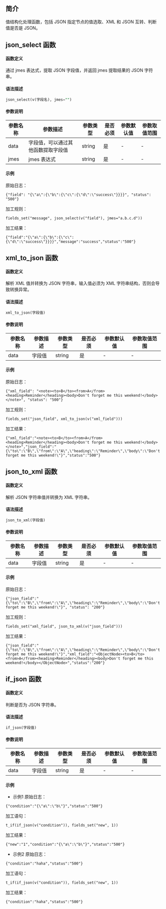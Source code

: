 ## 简介

值结构化处理函数，包括 JSON 指定节点的值选取、XML 和 JSON 互转、判断值是否是 JSON。

## json_select 函数

#### 函数定义

通过 jmes 表达式，提取 JSON 字段值，并返回 jmes 提取结果的 JSON 字符串。

#### 语法描述

```sql
json_select(v(字段名), jmes="")
```

#### 参数说明

| 参数名称 | 参数描述 | 参数类型 | 是否必须 | 参数默认值 | 参数取值范围 |
|----------- | ----------- | ----------- | ----------- | -------------- | -------------- |
|data|字段值，可以通过其他函数提取字段值|string|是| -  | -  |
|jmes|jmes 表达式|string|是| -  | -  |

#### 示例

原始日志：
```
{"field": "{\"a\":{\"b\":{\"c\":{\"d\":\"success\"}}}}", "status": "500"}
```
加工规则：
```
fields_set("message", json_select(v("field"), jmes="a.b.c.d"))
```
加工结果：
```
{"field":"{\"a\":{\"b\":{\"c\":{\"d\":\"success\"}}}}","message":"success","status":"500"}
```


## xml_to_json 函数

#### 函数定义

解析 XML 值并转换为 JSON 字符串，输入值必须为 XML 字符串结构，否则会导致转换异常。

#### 语法描述

```sql
xml_to_json(字段值)
```

#### 参数说明
| 参数名称 | 参数描述 | 参数类型 | 是否必须 | 参数默认值 | 参数取值范围 |
|----------- | ----------- | ----------- | ----------- | -------------- | -------------- |
|data|字段值|string|是| -  | -  |


#### 示例

原始日志：
```
{"xml_field": "<note><to>B</to><from>A</from><heading>Reminder</heading><body>Don't forget me this weekend!</body></note>", "status": "500"}
```
加工规则：
```
fields_set("json_field", xml_to_json(v("xml_field")))
```
加工结果：
```
{"xml_field":"<note><to>B</to><from>A</from><heading>Reminder</heading><body>Don't forget me this weekend!</body></note>","json_field":"{\"to\":\"B\",\"from\":\"A\",\"heading\":\"Reminder\",\"body\":\"Don't forget me this weekend!\"}","status":"500"}
```


## json_to_xml 函数 

#### 函数定义

解析 JSON 字符串值并转换为 XML 字符串。

#### 语法描述

```sql
json_to_xml(字段值)
```

#### 参数说明

| 参数名称 | 参数描述 | 参数类型 | 是否必须 | 参数默认值 | 参数取值范围 |
|----------- | ----------- | ----------- | ----------- | -------------- | -------------- |
|data|字段值|string|是| -  | -  |

#### 示例

原始日志：
```
{"json_field":"{\"to\":\"B\",\"from\":\"A\",\"heading\":\"Reminder\",\"body\":\"Don't forget me this weekend!\"}", "status": "200"}
```
加工规则：
```
fields_set("xml_field", json_to_xml(v("json_field")))
```
加工结果：
```
{"json_field":"{\"to\":\"B\",\"from\":\"A\",\"heading\":\"Reminder\",\"body\":\"Don't forget me this weekend!\"}","xml_field":"<ObjectNode><to>B</to><from>A</from><heading>Reminder</heading><body>Don't forget me this weekend!</body></ObjectNode>","status":"200"}
```


## if_json 函数

#### 函数定义

判断是否为 JSON 字符串。

#### 语法描述

```sql
if_json(字段值)
```

#### 参数说明

| 参数名称 | 参数描述 | 参数类型 | 是否必须 | 参数默认值 | 参数取值范围 |
|----------- | ----------- | ----------- | ----------- | -------------- | -------------- |
|data|字段值|string|是| -  | -  |

#### 示例
- 示例1
原始日志：
```
{"condition":"{\"a\":\"b\"}","status":"500"}
```
加工语句：
```
t_if(if_json(v("condition")), fields_set("new", 1))
```
加工结果：
```
{"new":"1","condition":"{\"a\":\"b\"}","status":"500"}
```
- 示例2
原始日志：
```
{"condition":"haha","status":"500"}
```
加工语句：
```
t_if(if_json(v("condition")), fields_set("new", 1))
```
加工结果：
```
{"condition":"haha","status":"500"}
```
